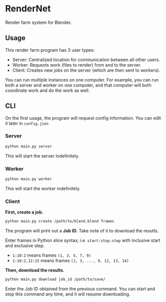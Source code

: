 # RenderNet

Render farm system for Blender.

## Usage

This render farm program has 3 user types:

- Server: Centralized location for communication between all other users.
- Worker: Requests work (files to render) from and to the server.
- Client: Creates new jobs on the server (which are then sent to workers).

You can run multiple instances on one computer. For example, you can run both a server and worker
on one computer, and that computer will both coordinate work and do the work as well.

## CLI

On the first usage, the program will request config information. You can edit it later in `config.json`

### Server

```bash
python main.py server
```

This will start the server indefinitely.

### Worker

```bash
python main.py worker
```

This will start the worker indefinitely.

### Client

**First, create a job.**

```bash
python main.py create /path/to/blend.blend frames
```

The program will print out a **Job ID**. Take note of it to download the results.

Enter frames in Python slice syntax; i.e. `start:stop:step` with inclusive start and exclusive step.

- `1:10:2` means frames `(1, 3, 5, 7, 9)`
- `1:10:2,12:15` means frames `(1, 3, ..., 9, 12, 13, 14)`

**Then, download the results.**

```bash
python main.py download job_id /path/to/save/
```

Enter the Job ID obtained from the previous command. You can start and stop this command any
time, and it will resume downloading.
